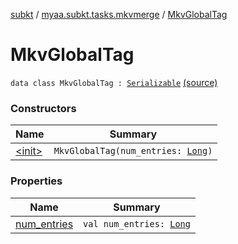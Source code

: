 [subkt](../../index.md) / [myaa.subkt.tasks.mkvmerge](../index.md) / [MkvGlobalTag](./index.md)

# MkvGlobalTag

`data class MkvGlobalTag : `[`Serializable`](https://docs.oracle.com/javase/9/docs/api/java/io/Serializable.html) [(source)](https://github.com/Myaamori/SubKt/blob/0.1.4/src/main/kotlin/myaa/subkt/tasks/mkvmerge/mkvmerge.kt#L31)

### Constructors

| Name | Summary |
|---|---|
| [&lt;init&gt;](-init-.md) | `MkvGlobalTag(num_entries: `[`Long`](https://kotlinlang.org/api/latest/jvm/stdlib/kotlin/-long/index.html)`)` |

### Properties

| Name | Summary |
|---|---|
| [num_entries](num_entries.md) | `val num_entries: `[`Long`](https://kotlinlang.org/api/latest/jvm/stdlib/kotlin/-long/index.html) |
